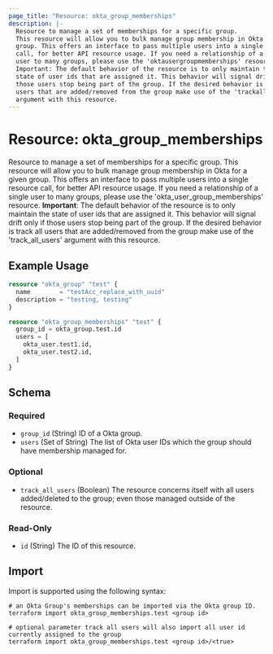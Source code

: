 ```yaml
---
page_title: "Resource: okta_group_memberships"
description: |-
  Resource to manage a set of memberships for a specific group.
  This resource will allow you to bulk manage group membership in Okta for a given
  group. This offers an interface to pass multiple users into a single resource
  call, for better API resource usage. If you need a relationship of a single
  user to many groups, please use the 'oktausergroupmemberships' resource.
  Important: The default behavior of the resource is to only maintain the
  state of user ids that are assigned it. This behavior will signal drift only if
  those users stop being part of the group. If the desired behavior is track all
  users that are added/removed from the group make use of the 'trackall_users'
  argument with this resource.
---
```


# Resource: okta_group_memberships

Resource to manage a set of memberships for a specific group.
This resource will allow you to bulk manage group membership in Okta for a given
group. This offers an interface to pass multiple users into a single resource
call, for better API resource usage. If you need a relationship of a single 
user to many groups, please use the 'okta_user_group_memberships' resource.
**Important**: The default behavior of the resource is to only maintain the
state of user ids that are assigned it. This behavior will signal drift only if
those users stop being part of the group. If the desired behavior is track all
users that are added/removed from the group make use of the 'track_all_users'
argument with this resource.

## Example Usage

```terraform
resource "okta_group" "test" {
  name        = "testAcc_replace_with_uuid"
  description = "testing, testing"
}

resource "okta_group_memberships" "test" {
  group_id = okta_group.test.id
  users = [
    okta_user.test1.id,
    okta_user.test2.id,
  ]
}
```

<!-- schema generated by tfplugindocs -->
## Schema

### Required

- `group_id` (String) ID of a Okta group.
- `users` (Set of String) The list of Okta user IDs which the group should have membership managed for.

### Optional

- `track_all_users` (Boolean) The resource concerns itself with all users added/deleted to the group; even those managed outside of the resource.

### Read-Only

- `id` (String) The ID of this resource.

## Import

Import is supported using the following syntax:

```shell
# an Okta Group's memberships can be imported via the Okta group ID.
terraform import okta_group_memberships.test <group id>

# optional parameter track all users will also import all user id currently assigned to the group
terraform import okta_group_memberships.test <group id>/<true>
```
